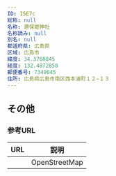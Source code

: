 ```yaml
---
ID: I5E7c
総称: null
名称: 邇保姫神社
名称読み: null
別名: null
都道府県: 広島県
区域: 広島市
緯度: 34.3760845
経度: 132.4872858
郵便番号: 7340045
住所: 広島県広島市南区西本浦町１２−１３
---
```


## その他

### 参考URL

| URL | 説明          |
| --- | ------------- |
|     | OpenStreetMap |

